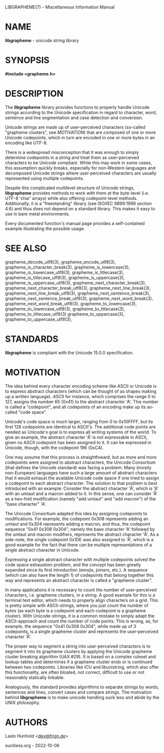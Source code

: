 LIBGRAPHEME(7) - Miscellaneous Information Manual

# NAME

**libgrapheme** - unicode string library

# SYNOPSIS

**#include <grapheme.h>**

# DESCRIPTION

The
**libgrapheme**
library provides functions to properly handle Unicode strings according
to the Unicode specification in regard to character, word, sentence and
line segmentation and case detection and conversion.

Unicode strings are made up of user-perceived characters (so-called
"grapheme clusters",
see
*MOTIVATION*)
that are composed of one or more Unicode codepoints, which in turn
are encoded in one or more bytes in an encoding like UTF-8.

There is a widespread misconception that it was enough to simply
determine codepoints in a string and treat them as user-perceived
characters to be Unicode compliant.
While this may work in some cases, this assumption quickly breaks,
especially for non-Western languages and decomposed Unicode strings
where user-perceived characters are usually represented using multiple
codepoints.

Despite this complicated multilevel structure of Unicode strings,
**libgrapheme**
provides methods to work with them at the byte-level (i.e. UTF-8
'char'
arrays) while also offering codepoint-level methods.
Additionally, it is a
"freestanding"
library (see ISO/IEC 9899:1999 section 4.6) and thus does not depend on
a standard library. This makes it easy to use in bare metal environments.

Every documented function's manual page provides a self-contained
example illustrating the possible usage.

# SEE ALSO

grapheme\_decode\_utf8(3),
grapheme\_encode\_utf8(3),
grapheme\_is\_character\_break(3),
grapheme\_is\_lowercase(3),
grapheme\_is\_lowercase\_utf8(3),
grapheme\_is\_titlecase(3),
grapheme\_is\_titlecase\_utf8(3),
grapheme\_is\_uppercase(3),
grapheme\_is\_uppercase\_utf8(3),
grapheme\_next\_character\_break(3),
grapheme\_next\_character\_break\_utf8(3),
grapheme\_next\_line\_break(3),
grapheme\_next\_line\_break\_utf8(3),
grapheme\_next\_sentence\_break(3),
grapheme\_next\_sentence\_break\_utf8(3),
grapheme\_next\_word\_break(3),
grapheme\_next\_word\_break\_utf8(3),
grapheme\_to\_lowercase(3),
grapheme\_to\_lowercase\_utf8(3),
grapheme\_to\_titlecase(3),
grapheme\_to\_titlecase\_utf8(3)
grapheme\_to\_uppercase(3),
grapheme\_to\_uppercase\_utf8(3),

# STANDARDS

**libgrapheme**
is compliant with the Unicode 15.0.0 specification.

# MOTIVATION

The idea behind every character encoding scheme like ASCII or Unicode
is to express abstract characters (which can be thought of as shapes
making up a written language). ASCII for instance, which comprises the
range 0 to 127, assigns the number 65 (0x41) to the abstract character
'A'.
This number is called a
"codepoint",
and all codepoints of an encoding make up its so-called
"code space".

Unicode's code space is much larger, ranging from 0 to 0x10FFFF, but its
first 128 codepoints are identical to ASCII's. The additional code
points are needed as Unicode's goal is to express all writing systems
of the world.
To give an example, the abstract character
'&#196;'
is not expressable in ASCII, given no ASCII codepoint has been assigned
to it.
It can be expressed in Unicode, though, with the codepoint 196 (0xC4).

One may assume that this process is straightfoward, but as more and
more codepoints were assigned to abstract characters, the Unicode
Consortium (that defines the Unicode standard) was facing a problem:
Many (mostly non-European) languages have such a large amount of
abstract characters that it would exhaust the available Unicode code
space if one tried to assign a codepoint to each abstract character.
The solution to that problem is best introduced with an example: Consider
the abstract character
'&#478;',
which is
'A'
with an umlaut and a macron added to it.
In this sense, one can consider
'&#478;'
as a two-fold modification (namely
"add umlaut"
and
"add macron")
of the
"base character"
'A'.

The Unicode Consortium adapted this idea by assigning codepoints to
modifications.
For example, the codepoint 0x308 represents adding an umlaut and 0x304
represents adding a macron, and thus, the codepoint sequence
"0x41 0x308 0x304",
namely the base character
'A'
followed by the umlaut and macron modifiers, represents the abstract
character
'&#478;'.
As a side-note, the single codepoint 0x1DE was also assigned to
'&#478;',
which is a good example for the fact that there can be multiple
representations of a single abstract character in Unicode.

Expressing a single abstract character with multiple codepoints solved
the code space exhaustion-problem, and the concept has been greatly
expanded since its first introduction (emojis, joiners, etc.). A sequence
(which can also have the length 1) of codepoints that belong together
this way and represents an abstract character is called a
"grapheme cluster".

In many applications it is necessary to count the number of
user-perceived characters, i.e. grapheme clusters, in a string.
A good example for this is a terminal text editor, which needs to
properly align characters on a grid.
This is pretty simple with ASCII-strings, where you just count the number
of bytes (as each byte is a codepoint and each codepoint is a grapheme
cluster).
With Unicode-strings, it is a common mistake to simply adapt the
ASCII-approach and count the number of code points.
This is wrong, as, for example, the sequence
"0x41 0x308 0x304",
while made up of 3 codepoints, is a single grapheme cluster and
represents the user-perceived character
'&#478;'.

The proper way to segment a string into user-perceived characters
is to segment it into its grapheme clusters by applying the Unicode
grapheme cluster breaking algorithm (UAX #29).
It is based on a complex ruleset and lookup-tables and determines if a
grapheme cluster ends or is continued between two codepoints.
Libraries like ICU and libunistring, which also offer this functionality,
are often bloated, not correct, difficult to use or not reasonably
statically linkable.

Analogously, the standard provides algorithms to separate strings by
words, sentences and lines, convert cases and compare strings.
The motivation behind
**libgrapheme**
is to make unicode handling suck less and abide by the UNIX philosophy.

# AUTHORS

Laslo Hunhold <[dev@frign.de](mailto:dev@frign.de)>

suckless.org - 2022-10-06
